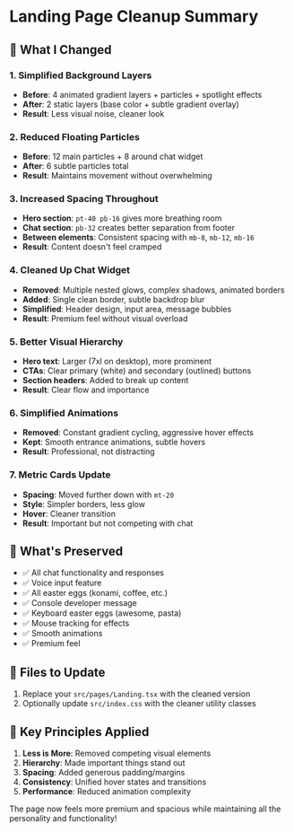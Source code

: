 # Landing Page Cleanup Summary

## 🎨 What I Changed

### 1. **Simplified Background Layers**
- **Before**: 4 animated gradient layers + particles + spotlight effects
- **After**: 2 static layers (base color + subtle gradient overlay)
- **Result**: Less visual noise, cleaner look

### 2. **Reduced Floating Particles**
- **Before**: 12 main particles + 8 around chat widget
- **After**: 6 subtle particles total
- **Result**: Maintains movement without overwhelming

### 3. **Increased Spacing Throughout**
- **Hero section**: `pt-40 pb-16` gives more breathing room
- **Chat section**: `pb-32` creates better separation from footer
- **Between elements**: Consistent spacing with `mb-8`, `mb-12`, `mb-16`
- **Result**: Content doesn't feel cramped

### 4. **Cleaned Up Chat Widget**
- **Removed**: Multiple nested glows, complex shadows, animated borders
- **Added**: Single clean border, subtle backdrop blur
- **Simplified**: Header design, input area, message bubbles
- **Result**: Premium feel without visual overload

### 5. **Better Visual Hierarchy**
- **Hero text**: Larger (7xl on desktop), more prominent
- **CTAs**: Clear primary (white) and secondary (outlined) buttons
- **Section headers**: Added to break up content
- **Result**: Clear flow and importance

### 6. **Simplified Animations**
- **Removed**: Constant gradient cycling, aggressive hover effects
- **Kept**: Smooth entrance animations, subtle hovers
- **Result**: Professional, not distracting

### 7. **Metric Cards Update**
- **Spacing**: Moved further down with `mt-20`
- **Style**: Simpler borders, less glow
- **Hover**: Cleaner transition
- **Result**: Important but not competing with chat

## 🚀 What's Preserved

- ✅ All chat functionality and responses
- ✅ Voice input feature
- ✅ All easter eggs (konami, coffee, etc.)
- ✅ Console developer message
- ✅ Keyboard easter eggs (awesome, pasta)
- ✅ Mouse tracking for effects
- ✅ Smooth animations
- ✅ Premium feel

## 📁 Files to Update

1. Replace your `src/pages/Landing.tsx` with the cleaned version
2. Optionally update `src/index.css` with the cleaner utility classes

## 🎯 Key Principles Applied

1. **Less is More**: Removed competing visual elements
2. **Hierarchy**: Made important things stand out
3. **Spacing**: Added generous padding/margins
4. **Consistency**: Unified hover states and transitions
5. **Performance**: Reduced animation complexity

The page now feels more premium and spacious while maintaining all the personality and functionality!